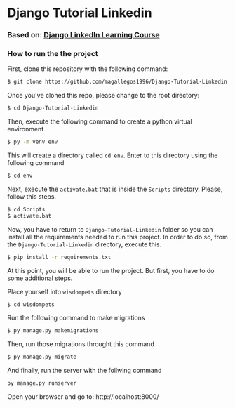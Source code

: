 # Django Tutorial Linkedin
### Based on: [Django LinkedIn Learning Course](https://www.linkedin.com/learning/learning-django-2/rapidly-create-web-applications)
 
 ### How to run the the project
 
 First, clone this repository with the following command:
 ```sh
$ git clone https://github.com/magallegos1996/Django-Tutorial-Linkedin.git
```
Once you've cloned this repo, please change to the root directory:
 ```sh
$ cd Django-Tutorial-Linkedin
```
Then, execute the following command to create a python virtual environment
 ```sh
$ py -m venv env
```
This will create a directory called  ```cd env```. Enter to this directory using the following command
 ```sh
$ cd env
```
Next, execute the  ```activate.bat``` that is inside the ```Scripts``` directory. Please, follow this steps.
 ```sh
$ cd Scripts
$ activate.bat
```
Now, you have to return to ```Django-Tutorial-Linkedin``` folder so you can install all the requirements needed to run this project. In order to do so, from the ```Django-Tutorial-Linkedin``` directory, execute this.
 ```sh
$ pip install -r requirements.txt
```
At this point, you will be able to run the project. But first, you have to do some additional steps. 

Place yourself into ```wisdompets``` directory
 ```sh
$ cd wisdompets
```
Run the following command to make migrations
 ```sh
$ py manage.py makemigrations
```
Then, run those migrations throught this command
```sh
$ py manage.py migrate
```
And finally, run the server with the follwing command
 ```sh
py manage.py runserver
```
Open your browser and go to: http://localhost:8000/
